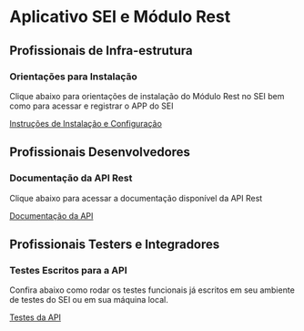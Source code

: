 # Aplicativo SEI e Módulo Rest

## Profissionais de Infra-estrutura

### Orientações para Instalação

Clique abaixo para orientações de instalação do Módulo Rest no SEI bem como para acessar e registrar o APP do SEI

[Instruções de Instalação e Configuração](docs/instalacao.md)


## Profissionais Desenvolvedores

### Documentação da API Rest

Clique abaixo para acessar a documentação disponível da API Rest 

[Documentação da API](docs/api.md)



## Profissionais Testers e Integradores

### Testes Escritos para a API

Confira abaixo como rodar os testes funcionais já escritos em seu ambiente de testes do SEI ou em sua máquina local.

[Testes da API](testes/README.md)